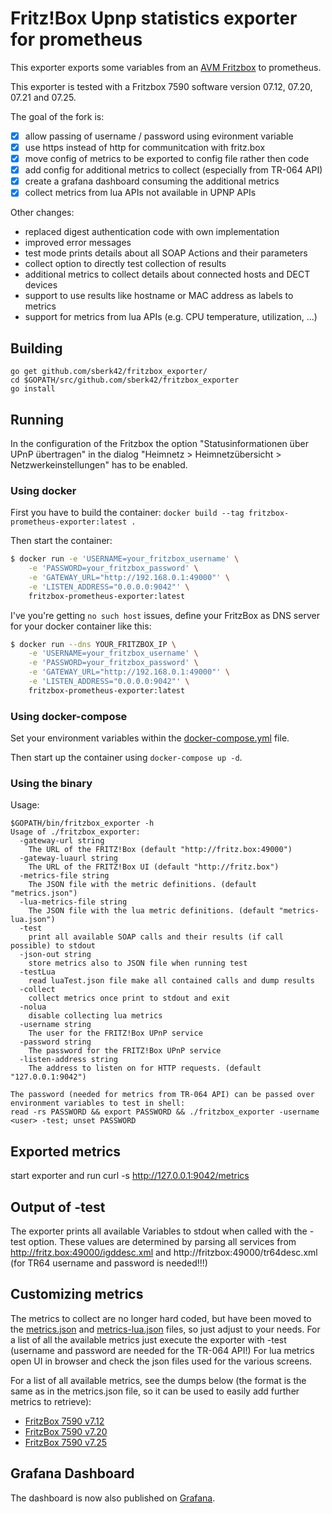 # Fritz!Box Upnp statistics exporter for prometheus

This exporter exports some variables from an 
[AVM Fritzbox](http://avm.de/produkte/fritzbox/)
to prometheus.

This exporter is tested with a Fritzbox 7590 software version 07.12, 07.20, 07.21 and 07.25.

The goal of the fork is:
  - [x] allow passing of username / password using evironment variable
  - [x] use https instead of http for communitcation with fritz.box
  - [x] move config of metrics to be exported to config file rather then code
  - [x] add config for additional metrics to collect (especially from TR-064 API)
  - [x] create a grafana dashboard consuming the additional metrics
  - [x] collect metrics from lua APIs not available in UPNP APIs
 
Other changes:
  - replaced digest authentication code with own implementation
  - improved error messages
  - test mode prints details about all SOAP Actions and their parameters
  - collect option to directly test collection of results
  - additional metrics to collect details about connected hosts and DECT devices
  - support to use results like hostname or MAC address as labels to metrics
  - support for metrics from lua APIs (e.g. CPU temperature, utilization, ...)
 

## Building

    go get github.com/sberk42/fritzbox_exporter/
    cd $GOPATH/src/github.com/sberk42/fritzbox_exporter
    go install

## Running

In the configuration of the Fritzbox the option "Statusinformationen über UPnP übertragen" in the dialog "Heimnetz >
Heimnetzübersicht > Netzwerkeinstellungen" has to be enabled.

### Using docker

First you have to build the container: `docker build --tag fritzbox-prometheus-exporter:latest .`

Then start the container:

```bash
$ docker run -e 'USERNAME=your_fritzbox_username' \
    -e 'PASSWORD=your_fritzbox_password' \
    -e 'GATEWAY_URL="http://192.168.0.1:49000"' \
    -e 'LISTEN_ADDRESS="0.0.0.0:9042"' \
    fritzbox-prometheus-exporter:latest
```

I've you're getting `no such host` issues, define your FritzBox as DNS server for your docker container like this:

```bash
$ docker run --dns YOUR_FRITZBOX_IP \
    -e 'USERNAME=your_fritzbox_username' \
    -e 'PASSWORD=your_fritzbox_password' \
    -e 'GATEWAY_URL="http://192.168.0.1:49000"' \
    -e 'LISTEN_ADDRESS="0.0.0.0:9042"' \
    fritzbox-prometheus-exporter:latest
```

### Using docker-compose

Set your environment variables within the [docker-compose.yml](docker-compose.yml) file.  

Then start up the container using `docker-compose up -d`.

### Using the binary

Usage:

    $GOPATH/bin/fritzbox_exporter -h
    Usage of ./fritzbox_exporter:
      -gateway-url string
        The URL of the FRITZ!Box (default "http://fritz.box:49000")
      -gateway-luaurl string
        The URL of the FRITZ!Box UI (default "http://fritz.box")
      -metrics-file string
        The JSON file with the metric definitions. (default "metrics.json")
      -lua-metrics-file string
        The JSON file with the lua metric definitions. (default "metrics-lua.json")
      -test
        print all available SOAP calls and their results (if call possible) to stdout
      -json-out string
        store metrics also to JSON file when running test   
      -testLua
        read luaTest.json file make all contained calls and dump results
      -collect
        collect metrics once print to stdout and exit
      -nolua
        disable collecting lua metrics
      -username string
        The user for the FRITZ!Box UPnP service
      -password string
        The password for the FRITZ!Box UPnP service
      -listen-address string
        The address to listen on for HTTP requests. (default "127.0.0.1:9042")
    
    The password (needed for metrics from TR-064 API) can be passed over environment variables to test in shell:
    read -rs PASSWORD && export PASSWORD && ./fritzbox_exporter -username <user> -test; unset PASSWORD

## Exported metrics

start exporter and run
curl -s http://127.0.0.1:9042/metrics 

## Output of -test

The exporter prints all available Variables to stdout when called with the -test option.
These values are determined by parsing all services from http://fritz.box:49000/igddesc.xml and http://fritzbox:49000/tr64desc.xml (for TR64 username and password is needed!!!)

## Customizing metrics

The metrics to collect are no longer hard coded, but have been moved to the [metrics.json](metrics.json) and [metrics-lua.json](metrics-lua.json) files, so just adjust to your needs.
For a list of all the available metrics just execute the exporter with -test (username and password are needed for the TR-064 API!)
For lua metrics open UI in browser and check the json files used for the various screens.

For a list of all available metrics, see the dumps below (the format is the same as in the metrics.json file, so it can be used to easily add further metrics to retrieve):
- [FritzBox 7590 v7.12](all_available_metrics_7590_7.12.json)
- [FritzBox 7590 v7.20](all_available_metrics_7590_7.20.json)
- [FritzBox 7590 v7.25](all_available_metrics_7590_7.25.json)
## Grafana Dashboard

The dashboard is now also published on [Grafana](https://grafana.com/grafana/dashboards/12579).
